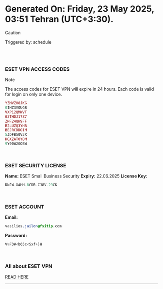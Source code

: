# Generated On: Friday, 23 May 2025, 03:51 Tehran (UTC+3:30).

> [!CAUTION]
> Triggered by: schedule

<br><br>

### ESET VPN ACCESS CODES

> [!NOTE]
> The access codes for ESET VPN will expire in 24 hours.
> Each code is valid for login on only one device.

```ruby
YZMVZH8JKG
0IHZ3VOUGB
VXP12QMWVT
G3THDJ17Z7
ZNF24QH9FF
B2LUZQ3YH8
BEJRCDDOIM
5JDFB50V3X
HGXZAT0YDM
9Y90W2GOBW
```

<br>

### ESET SECURITY LICENSE

**Name:** ESET Small Business Security
**Expiry:** 22.06.2025
**License Key:**

```POV-Ray SDL
DNJW-XAHH-8CDR-CJ8V-29CK
```

<br>

### ESET ACCOUNT

**Email:**

```CSS
vasilios.jailon@fsitip.com
```

**Password:**

```POV-Ray SDL
V%F3#<b65c<Sxf+}H
```

<br>

### All about ESET VPN

[READ HERE](https://t.me/F_NiREvil/2113)

---

<br><br>

